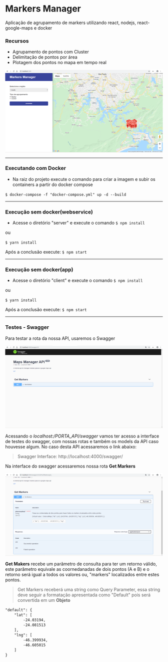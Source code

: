 # Markers Manager
Aplicação de agrupamento de markers utilizando react, nodejs, react-google-maps e docker

### Recursos

- Agrupamento de pontos com Cluster
- Delimitação de pontos por área 
- Plotagem dos pontos no mapa em tempo real


![](/assets/frontend.png)

----
### Executando com Docker

- Na raiz do projeto execute o comando para criar a imagem e subir os containers a partir do docker compose

`$ docker-compose -f "docker-compose.yml" up -d --build`

----

### Execução sem docker(webservice)

- Acesse o diretório "server" e execute o comando
`$ npm install`

ou

`$ yarn install`

Após a conclusão execute: 
`$ npm start`

----

### Execução sem docker(app)

- Acesse o diretório "client" e execute o comando
`$ npm install`

ou

`$ yarn install`

Após a conclusão execute: 
`$ npm start`

----

### Testes - Swagger

Para testar a rota da nossa API, usaremos o Swagger 

![](/assets/telainicial.png)

Acessando o _localhost:/PORTA_API/swagger_ vamos ter acesso a interface de testes do swagger, com nossas rotas e também os models da API caso houvesse algum. No caso desta API acessaremos o link abaixo:

> Swagger Interface: http://localhost:4000/swagger/

Na interface do swagger acessaremos nossa rota **Get Markers**

![](/assets/parameters.png)

**Get Makers** recebe um parâmetro de consulta para ter um retorno válido, este parâmetro equivale  as coornedanadas de dois pontos (A e B) e o retorno será igual a todos os valores ou, "markers" localizados entre estes pontos. 

> Get Markers receberá uma string como Query Parameter, essa string deve seguir a formatação apresentada como "Default" pois será convertida em um **Objeto**

```
"default": {
    "lat": [
        -24.03194,
        -24.081513
    ],
    "lng": [
        -46.399934,
        -46.605015
    ]
}
```
